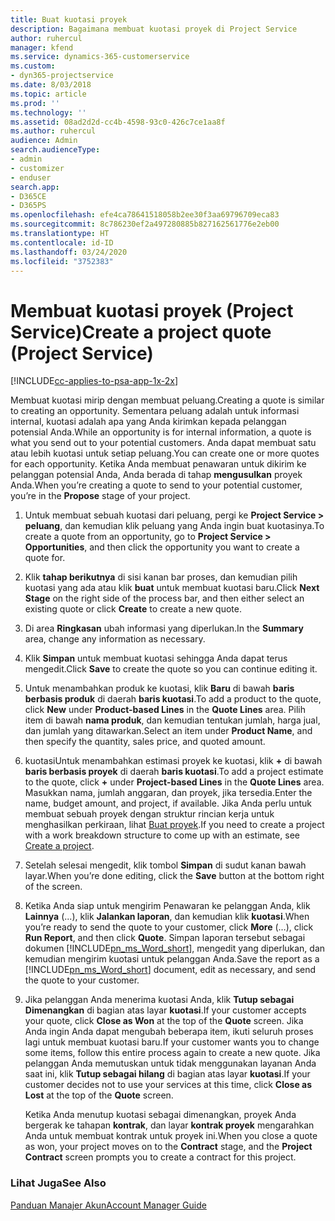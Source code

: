 ```yaml
---
title: Buat kuotasi proyek
description: Bagaimana membuat kuotasi proyek di Project Service
author: ruhercul
manager: kfend
ms.service: dynamics-365-customerservice
ms.custom:
- dyn365-projectservice
ms.date: 8/03/2018
ms.topic: article
ms.prod: ''
ms.technology: ''
ms.assetid: 08ad2d2d-cc4b-4598-93c0-426c7ce1aa8f
ms.author: ruhercul
audience: Admin
search.audienceType:
- admin
- customizer
- enduser
search.app:
- D365CE
- D365PS
ms.openlocfilehash: efe4ca78641518058b2ee30f3aa69796709eca83
ms.sourcegitcommit: 8c786230ef2a497280885b827162561776e2eb00
ms.translationtype: HT
ms.contentlocale: id-ID
ms.lasthandoff: 03/24/2020
ms.locfileid: "3752383"
---
```

# <a name="create-a-project-quote-project-service"></a><span data-ttu-id="bd311-103">Membuat kuotasi proyek (Project Service)</span><span class="sxs-lookup"><span data-stu-id="bd311-103">Create a project quote (Project Service)</span></span>

[!INCLUDE[cc-applies-to-psa-app-1x-2x](../includes/cc-applies-to-psa-app-1x-2x.md)]

<span data-ttu-id="bd311-104">Membuat kuotasi mirip dengan membuat peluang.</span><span class="sxs-lookup"><span data-stu-id="bd311-104">Creating a quote is similar to creating an opportunity.</span></span> <span data-ttu-id="bd311-105">Sementara peluang adalah untuk informasi internal, kuotasi adalah apa yang Anda kirimkan kepada pelanggan potensial Anda.</span><span class="sxs-lookup"><span data-stu-id="bd311-105">While an opportunity is for internal information, a quote is what you send out to your potential customers.</span></span> <span data-ttu-id="bd311-106">Anda dapat membuat satu atau lebih kuotasi untuk setiap peluang.</span><span class="sxs-lookup"><span data-stu-id="bd311-106">You can create one or more quotes for each opportunity.</span></span> <span data-ttu-id="bd311-107">Ketika Anda membuat penawaran untuk dikirim ke pelanggan potensial Anda, Anda berada di tahap **mengusulkan** proyek Anda.</span><span class="sxs-lookup"><span data-stu-id="bd311-107">When you’re creating a quote to send to your potential customer, you’re in the **Propose** stage of your project.</span></span>  
  
1. <span data-ttu-id="bd311-108">Untuk membuat sebuah kuotasi dari peluang, pergi ke **Project Service > peluang**, dan kemudian klik peluang yang Anda ingin buat kuotasinya.</span><span class="sxs-lookup"><span data-stu-id="bd311-108">To create a quote from an opportunity, go to **Project Service > Opportunities**, and then click the opportunity you want to create a quote for.</span></span>  
  
2. <span data-ttu-id="bd311-109">Klik **tahap berikutnya** di sisi kanan bar proses, dan kemudian pilih kuotasi yang ada atau klik **buat** untuk membuat kuotasi baru.</span><span class="sxs-lookup"><span data-stu-id="bd311-109">Click **Next Stage** on the right side of the process bar, and then either select an existing quote or click **Create** to create a new quote.</span></span>  
  
3. <span data-ttu-id="bd311-110">Di area **Ringkasan** ubah informasi yang diperlukan.</span><span class="sxs-lookup"><span data-stu-id="bd311-110">In the **Summary** area, change any information as necessary.</span></span>  
  
4. <span data-ttu-id="bd311-111">Klik **Simpan** untuk membuat kuotasi sehingga Anda dapat terus mengedit.</span><span class="sxs-lookup"><span data-stu-id="bd311-111">Click **Save** to create the quote so you can continue editing it.</span></span>  
  
5. <span data-ttu-id="bd311-112">Untuk menambahkan produk ke kuotasi, klik **Baru** di bawah **baris berbasis produk** di daerah **baris kuotasi**.</span><span class="sxs-lookup"><span data-stu-id="bd311-112">To add a product to the quote, click **New** under **Product-based Lines** in the **Quote Lines** area.</span></span> <span data-ttu-id="bd311-113">Pilih item di bawah **nama produk**, dan kemudian tentukan jumlah, harga jual, dan jumlah yang ditawarkan.</span><span class="sxs-lookup"><span data-stu-id="bd311-113">Select an item under **Product Name**, and then specify the quantity, sales price, and quoted amount.</span></span>  
  
6. <span data-ttu-id="bd311-114">kuotasiUntuk menambahkan estimasi proyek ke kuotasi, klik **+** di bawah **baris berbasis proyek** di daerah **baris kuotasi**.</span><span class="sxs-lookup"><span data-stu-id="bd311-114">To add a project estimate to the quote, click **+** under **Project-based Lines** in the **Quote Lines** area.</span></span> <span data-ttu-id="bd311-115">Masukkan nama, jumlah anggaran, dan proyek, jika tersedia.</span><span class="sxs-lookup"><span data-stu-id="bd311-115">Enter the name, budget amount, and project, if available.</span></span> <span data-ttu-id="bd311-116">Jika Anda perlu untuk membuat sebuah proyek dengan struktur rincian kerja untuk menghasilkan perkiraan, lihat [Buat proyek](../project-service/create-project.md).</span><span class="sxs-lookup"><span data-stu-id="bd311-116">If you need to create a project with a work breakdown structure to come up with an estimate, see [Create a project](../project-service/create-project.md).</span></span>  
  
7. <span data-ttu-id="bd311-117">Setelah selesai mengedit, klik tombol **Simpan** di sudut kanan bawah layar.</span><span class="sxs-lookup"><span data-stu-id="bd311-117">When you’re done editing, click the **Save** button at the bottom right of the screen.</span></span>  
  
8. <span data-ttu-id="bd311-118">Ketika Anda siap untuk mengirim Penawaran ke pelanggan Anda, klik **Lainnya** (...), klik **Jalankan laporan**, dan kemudian klik **kuotasi**.</span><span class="sxs-lookup"><span data-stu-id="bd311-118">When you’re ready to send the quote to your customer, click **More** (…), click **Run Report**, and then click **Quote**.</span></span> <span data-ttu-id="bd311-119">Simpan laporan tersebut sebagai dokumen [!INCLUDE[pn_ms_Word_short](../includes/pn-ms-word-short.md)], mengedit yang diperlukan, dan kemudian mengirim kuotasi untuk pelanggan Anda.</span><span class="sxs-lookup"><span data-stu-id="bd311-119">Save the report as a [!INCLUDE[pn_ms_Word_short](../includes/pn-ms-word-short.md)] document, edit as necessary, and send the quote to your customer.</span></span>  
  
9. <span data-ttu-id="bd311-120">Jika pelanggan Anda menerima kuotasi Anda, klik **Tutup sebagai Dimenangkan** di bagian atas layar **kuotasi**.</span><span class="sxs-lookup"><span data-stu-id="bd311-120">If your customer accepts your quote, click **Close as Won** at the top of the **Quote** screen.</span></span> <span data-ttu-id="bd311-121">Jika Anda ingin Anda dapat mengubah beberapa item, ikuti seluruh proses lagi untuk membuat kuotasi baru.</span><span class="sxs-lookup"><span data-stu-id="bd311-121">If your customer wants you to change some items, follow this entire process again to create a new quote.</span></span> <span data-ttu-id="bd311-122">Jika pelanggan Anda memutuskan untuk tidak menggunakan layanan Anda saat ini, klik **Tutup sebagai hilang** di bagian atas layar **kuotasi**.</span><span class="sxs-lookup"><span data-stu-id="bd311-122">If your customer decides not to use your services at this time, click **Close as Lost** at the top of the **Quote** screen.</span></span>  
  
   <span data-ttu-id="bd311-123">Ketika Anda menutup kuotasi sebagai dimenangkan, proyek Anda bergerak ke tahapan **kontrak**, dan layar **kontrak proyek** mengarahkan Anda untuk membuat kontrak untuk proyek ini.</span><span class="sxs-lookup"><span data-stu-id="bd311-123">When you close a quote as won, your project moves on to the **Contract** stage, and the **Project Contract** screen prompts you to create a contract for this project.</span></span>  
  
### <a name="see-also"></a><span data-ttu-id="bd311-124">Lihat Juga</span><span class="sxs-lookup"><span data-stu-id="bd311-124">See Also</span></span>  
 [<span data-ttu-id="bd311-125">Panduan Manajer Akun</span><span class="sxs-lookup"><span data-stu-id="bd311-125">Account Manager Guide</span></span>](../project-service/account-manager-guide.md)
